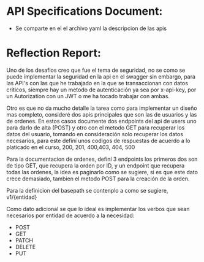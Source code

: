 # API Specifications Document:

- Se comparte en el el archivo yaml la descripcion de las apis

# Reflection Report:

Uno de los desafios creo que fue el tema de seguridad, no se como se puede implementar la seguridad en la api en el swagger sin embargo, para las API's con las que he trabajado en la que se transaccionan con datos criticos, siempre hay un metodo de autenticación ya sea por x-api-key, por un Autorization con un JWT o me ha tocado trabajar con ambas. 

Otro es que no da mucho detalle la tarea como para implementar un diseño mas completo, consideré dos apis principales que son las de usuarios y las de ordenes. En estos casos documente dos endpoints del api de users uno para darlo de alta (POST) y otro con el metodo GET para recuperar los datos del usuario, tomando en consideración solo recuperar los datos necesarios, para este definí unos codigos de respuestas de acuerdo a lo platicado en el curso, 200, 201, 400,403, 404, 500

Para la documentacion de ordenes, definí 3 endpoints los primeros dos son de tipo GET, que recupera la orden por ID, y un endpoint que recupera todas las ordenes, la idea es paginarlo como se sugiere, si es que este dato crece demasiado, tambien el metodo POST para la creación de la orden.

Para la definicion del basepath se contenplo a como se sugiere, v1/{entidad}


Como dato adicional se que lo ideal es implementar los verbos que sean necesarios por entidad de acuerdo a la necesidad:

- POST
- GET
- PATCH
- DELETE
- PUT 